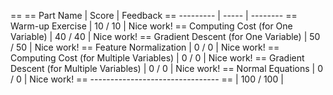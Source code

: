 ==
==                                   Part Name |     Score | Feedback
==                                   --------- |     ----- | --------
==                            Warm-up Exercise |  10 /  10 | Nice work!
==           Computing Cost (for One Variable) |  40 /  40 | Nice work!
==         Gradient Descent (for One Variable) |  50 /  50 | Nice work!
==                       Feature Normalization |   0 /   0 | Nice work!
==     Computing Cost (for Multiple Variables) |   0 /   0 | Nice work!
==   Gradient Descent (for Multiple Variables) |   0 /   0 | Nice work!
==                            Normal Equations |   0 /   0 | Nice work!
==                                   --------------------------------
==                                             | 100 / 100 |
